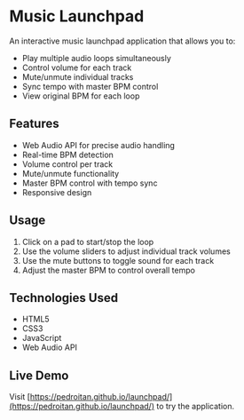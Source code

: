 # Music Launchpad

An interactive music launchpad application that allows you to:
- Play multiple audio loops simultaneously
- Control volume for each track
- Mute/unmute individual tracks
- Sync tempo with master BPM control
- View original BPM for each loop

## Features
- Web Audio API for precise audio handling
- Real-time BPM detection
- Volume control per track
- Mute/unmute functionality
- Master BPM control with tempo sync
- Responsive design

## Usage
1. Click on a pad to start/stop the loop
2. Use the volume sliders to adjust individual track volumes
3. Use the mute buttons to toggle sound for each track
4. Adjust the master BPM to control overall tempo

## Technologies Used
- HTML5
- CSS3
- JavaScript
- Web Audio API

## Live Demo
Visit [https://pedroitan.github.io/launchpad/](https://pedroitan.github.io/launchpad/) to try the application.
